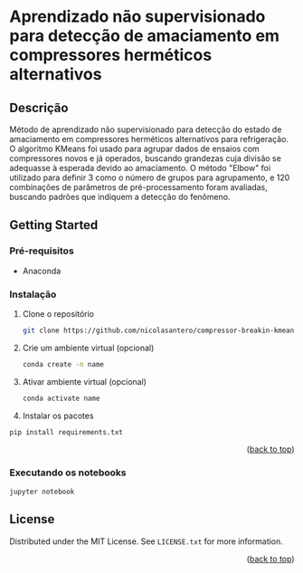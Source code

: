 # Aprendizado não supervisionado para detecção de amaciamento em compressores herméticos alternativos



## Descrição

Método de aprendizado não supervisionado para detecção do estado de amaciamento em compressores herméticos alternativos para refrigeração. O algoritmo KMeans foi usado para agrupar dados de ensaios com compressores novos e já operados, buscando grandezas cuja divisão se adequasse à esperada devido ao amaciamento. O método "Elbow" foi utilizado para definir 3 como o número de grupos para agrupamento, e 120 combinações de parâmetros de pré-processamento foram avaliadas, buscando padrões que indiquem a detecção do fenômeno.

## Getting Started

### Pré-requisitos

* Anaconda



### Instalação

1. Clone o repositório
   ```sh
   git clone https://github.com/nicolasantero/compressor-breakin-kmeans-clustering.git
   ```
2. Crie um ambiente virtual (opcional)
   ```sh
   conda create -n name
   ```
3. Ativar ambiente virtual (opcional) 
   ```sh
   conda activate name
   ```
 4. Instalar os pacotes
   ```sh
   pip install requirements.txt
   ```
   
<p align="right">(<a href="#top">back to top</a>)</p>

### Executando os notebooks
```
jupyter notebook
```

<!-- LICENSE -->
## License

Distributed under the MIT License. See `LICENSE.txt` for more information.

<p align="right">(<a href="#top">back to top</a>)</p>
